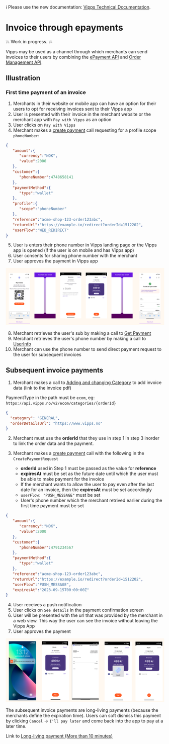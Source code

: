 <!-- START_METADATA
---
title: Invoice through ePayment
sidebar_position: 54
---
END_METADATA -->

<!-- START_COMMENT -->

ℹ️ Please use the new documentation:
[Vipps Technical Documentation](https://vippsas.github.io/vipps-developer-docs/).

<!-- END_COMMENT -->

# Invoice through epayments

💥 Work in progress. 💥

Vipps may be used as a channel through which merchants can send invoices to their users by combining the
[ePayment API](https://vippsas.github.io/vipps-developer-docs/docs/APIs/epayment-api)
and
[Order Management API](https://vippsas.github.io/vipps-developer-docs/docs/APIs/order-management-api).

## Illustration

### First time payment of an invoice

1. Merchants in their website or mobile app can have an option for their users to opt for receiving invoices sent to their Vipps app
2. User is presented with their invoice in the merchant website or the merchant app with `Pay with Vipps` as an option
3. User clicks on `Pay with Vipps`
4. Merchant makes a
   [create payment](https://vippsas.github.io/vipps-developer-docs/api/epayment#tag/CreatePayments)
   call requesting for a profile scope `phoneNumber`:

```json
{
   "amount":{
      "currency":"NOK",
      "value":2000
   },
   "customer":{
      "phoneNumber":4748658141
   },
   "paymentMethod":{
      "type":"wallet"
   },
   "profile":{
      "scope":"phoneNumber"
   },
   "reference":"acme-shop-123-order123abc",
   "returnUrl":"https://example.io/redirect?orderId=1512202",
   "userFlow":"WEB_REDIRECT"
}
```

5. User is enters their phone number in Vipps landing page or the Vipps app is opened (if the user is on mobile and has Vipps app)
6. User consents for sharing phone number with the merchant
7. User approves the payment in Vipps app

![First time payment of an invoice](images/first-time-invoice-payment.png)

8. Merchant retrieves the user's sub by making a call to
   [Get Payment](https://vippsas.github.io/vipps-developer-docs/api/epayment#tag/QueryPayments/operation/getPayment)
9. Merchant retrieves the user's phone number by making a call to
   [UserInfo](https://vippsas.github.io/vipps-developer-docs/api/login#tag/Userinfo-API/operation/userinfoAuthorizationCode)
10. Merchant can use the phone number to send direct payment request to the user for subsequent invoices

## Subsequent invoice payments

1. Merchant makes a call to
  [Adding and changing Category](https://vippsas.github.io/vipps-developer-docs/docs/APIs/order-management-api/vipps-order-management-api#adding-and-changing-category)
  to add invoice data (link to the invoice pdf)

PaymentType in the path must be `ecom`,
eg: `https://api.vipps.no/v2/ecom/categories/{orderId}`

```json
{
  "category": "GENERAL",
  "orderDetailsUrl": "https://www.vipps.no"
}
```
2. Merchant must use the **orderId** that they use in step 1 in step 3 inorder to link the order data and the payment.

3. Merchant makes a [create payment](https://vippsas.github.io/vipps-developer-docs/api/epayment#tag/CreatePayments) call with the following in the `CreatePaymentRequest`
    - **orderId** used in Step 1 must be passed as the value for **reference**
    - **expiresAt** must be set as the future date until which the user must be able to make payment for the invoice
    - If the merchant wants to allow the user to pay even after the last date for an invoice, then the **expiresAt** must be set accordingly
    - `userFlow: "PUSH_MESSAGE"` must be set
    - User's phone number which the merchant retrived earlier during the first time payment must be set

```json
{
   "amount":{
      "currency":"NOK",
      "value":2000
   },
   "customer":{
      "phoneNumber":4791234567
   },
   "paymentMethod":{
      "type":"wallet"
   },
   "reference":"acme-shop-123-order123abc",
   "returnUrl":"https://example.io/redirect?orderId=1512202",
   "userFlow":"PUSH_MESSAGE",
   "expiresAt":"2023-09-15T00:00:00Z"
}
```
4. User receives a push notification
5. User clicks on `See details` in the payment confirmation screen
6. User will be presented with the url that was provided by the merchant in a web view. This way the user can see the invoice without leaving the Vipps App
7. User approves the payment

![Subsequent payment of an invoice](images/subsequent-invoice-payment.png)

The subsequent invoice payments are long-living payments (because the merchants
define the expiration time). Users can soft dismiss this payment
by clicking `Cancel` -> `I'll pay later` and come back into the app to pay at a later time.

Link to [Long-living payment (More than 10 minutes)](./long-expiry-time-for-payments-to-merchants/README.md)

